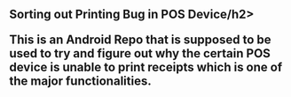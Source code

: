 <!DOCTYPE html>
<html>
<head>
	<meta charset="utf-8">
	<meta name="viewport" content="width=device-width, initial-scale=1">
	<title></title>
</head>
<body>
	<h2>Sorting out Printing Bug in POS Device/h2>
  <p>This is an Android Repo that is supposed to be used to try and figure out why the certain POS device is unable to print receipts which is one of the major functionalities.</p>

</body>
</html>
